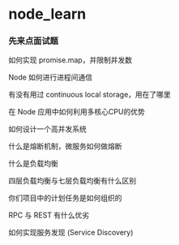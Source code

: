 # node_learn

### 先来点面试题

如何实现 promise.map，并限制并发数

Node 如何进行进程间通信

有没有用过 continuous local storage，用在了哪里

在 Node 应用中如何利用多核心CPU的优势

如何设计一个高并发系统

什么是熔断机制，微服务如何做熔断

什么是负载均衡

四层负载均衡与七层负载均衡有什么区别

你们项目中的计划任务是如何组织的

RPC 与 REST 有什么优劣

如何实现服务发现 (Service Discovery)
